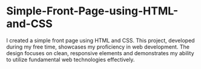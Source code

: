 # Simple-Front-Page-using-HTML-and-CSS
I created a simple front page using HTML and CSS. This project, developed during my free time, showcases my proficiency in web development. The design focuses on clean, responsive elements and demonstrates my ability to utilize fundamental web technologies effectively.
